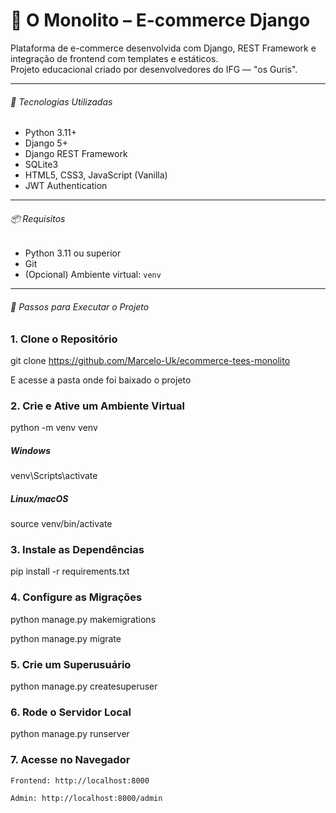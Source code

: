 # 🧱 O Monolito – E-commerce Django

Plataforma de e-commerce desenvolvida com Django, REST Framework e integração de frontend com templates e estáticos.  
Projeto educacional criado por desenvolvedores do IFG — "os Guris".

---

###### 🚀 Tecnologias Utilizadas

- Python 3.11+
- Django 5+
- Django REST Framework
- SQLite3
- HTML5, CSS3, JavaScript (Vanilla)
- JWT Authentication

---

###### 📦 Requisitos

- Python 3.11 ou superior
- Git
- (Opcional) Ambiente virtual: `venv`

---

###### 🔧 Passos para Executar o Projeto

### 1. Clone o Repositório

git clone https://github.com/Marcelo-Uk/ecommerce-tees-monolito

E acesse a pasta onde foi baixado o projeto

### 2. Crie e Ative um Ambiente Virtual

python -m venv venv

##### Windows
venv\Scripts\activate

##### Linux/macOS
source venv/bin/activate

### 3. Instale as Dependências

pip install -r requirements.txt

### 4. Configure as Migrações

python manage.py makemigrations

python manage.py migrate

### 5. Crie um Superusuário

python manage.py createsuperuser

### 6. Rode o Servidor Local

python manage.py runserver

### 7. Acesse no Navegador

    Frontend: http://localhost:8000

    Admin: http://localhost:8000/admin
